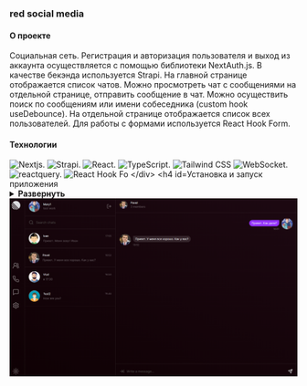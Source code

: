 ### red social media

#### О проекте

Социальная сеть. Регистрация и авторизация пользователя и выход из аккаунта осуществляется с помощью библиотеки NextAuth.js. В качестве бекэнда используется Strapi. На главной странице отображается список чатов. Можно просмотреть чат с сообщениями на отдельной странице, отправить сообщение в чат.
Можно осуществить поиск по сообщениям или имени собеседника (custom hook useDebounce). На отдельной странице отображается список всех пользователей.
Для работы с формами используется React Hook Form.

#### Технологии

<div>
  <img height='25px' src="https://img.shields.io/badge/Next.js-20232A??style=plastic&logo=nextdotjs&logoColor=fff" alt="Nextjs.">
  <img height='25px' src="https://img.shields.io/badge/Strapi-20232A??style=plastic&logo=strapi&logoColor=2F2E8B" alt="Strapi.">
  <img height='25px' src="https://img.shields.io/badge/React-20232A??style=plastic&logo=react&logoColor=61DAFB" alt="React.">
  <img height='25px' src="https://img.shields.io/badge/TypeScript-20232A??style=plastic&logo=typescript&logoColor=3178C6" alt="TypeScript.">
  <img height='25px' src="https://img.shields.io/badge/Tailwind CSS-20232A??style=for-the-badge&logo=Tailwind CSS&logoColor=06B6D4" alt="Tailwind CSS">
  <img height='25px' src="https://img.shields.io/badge/WebSocket-20232A??style=plastic" alt="WebSocket.">
  <img height='25px' src="https://img.shields.io/badge/React Query-20232A??style=plastic&logo=reactquery&logoColor=FF4154" alt="reactquery.">
  <img height='25px' src="https://img.shields.io/badge/React Hook Form-20232A??style=for-the-badge&logo=reacthookform&logoColor=EC5990" alt="React Hook Fo

</div>

#### Установка и запуск приложения

<details><summary><b>Развернуть</b></summary>

Клонировать репозиторий (backend):

    git clone https://github.com/Mariyazakharova73/backend-red-social.git

Установить зависимости:

    npm install

Запустить проект:

    npm run develop

Клонировать репозиторий (front):

    git clone https://github.com/Mariyazakharova73/red-social.git

Установить зависимости:

    npm install

Запустить проект:

    npm run dev

</details>

<!-- [Ссылка на проект red social media](https://mariyazakharova73.github.io/react-dress/)-->

<div align="center">
  <img width="575" alt="Приложение." src="./src/assets/chat.png"/>
</div>
